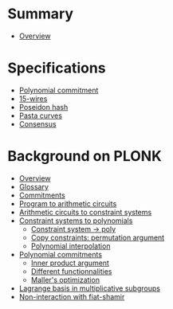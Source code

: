 # Summary

- [Overview](./crypto/overview.md)

# Specifications

- [Polynomial commitment](./specs/polynomial_commitment.md)
- [15-wires](./specs/15_wires.md)
- [Poseidon hash](./specs/poseidon.md)
- [Pasta curves](./specs/pasta_curves.md)
- [Consensus]()

# Background on PLONK

- [Overview](./crypto/plonk/overview.md)
- [Glossary](./crypto/plonk/glossary.md)
- [Commitments](./crypto/plonk/commitments.md)
- [Program to arithmetic circuits]()
- [Arithmetic circuits to constraint systems]()
- [Constraint systems to polynomials]()
    * [Constraint system -> poly]()
    * [Copy constraints: permutation argument]()
    * [Polynomial interpolation]()
- [Polynomial commitments](./crypto/plonk/polynomial_commitments.md)
    * [Inner product argument](./crypto/plonk/inner_product.md)
    * [Different functionnalities](./crypto/plonk/inner_product_api.md)
    * [Maller's optimization](./crypto/plonk/maller.md)
- [Lagrange basis in multiplicative subgroups](./crypto/plonk/lagrange.md)
- [Non-interaction with fiat-shamir](./crypto/plonk/fiat_shamir.md)
